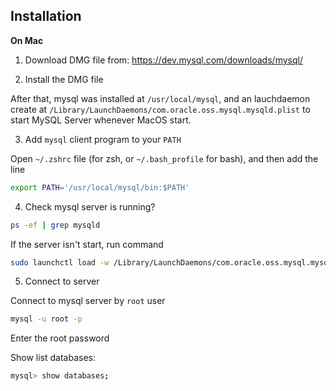 ## Installation

**On Mac**

1. Download DMG file from: https://dev.mysql.com/downloads/mysql/

2. Install the DMG file

After that, mysql was installed at `/usr/local/mysql`, and an lauchdaemon create at `/Library/LaunchDaemons/com.oracle.oss.mysql.mysqld.plist` to start MySQL Server whenever MacOS start.

3. Add `mysql` client program to your `PATH`

Open `~/.zshrc` file (for zsh, or `~/.bash_profile` for bash), and then add the line

```sh
export PATH='/usr/local/mysql/bin:$PATH'
```

4. Check mysql server is running?

```sh
ps -ef | grep mysqld
```

If the server isn't start, run command

```sh
sudo launchctl load -w /Library/LaunchDaemons/com.oracle.oss.mysql.mysqld.plist
```

5. Connect to server

Connect to mysql server by `root` user

```sh
mysql -u root -p
```

Enter the root password

Show list databases:

```sh
mysql> show databases;
```
